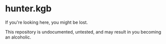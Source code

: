 # hunter.kgb
If you're looking here, you might be lost. 

This repository is undocumented, untested, and may result in you becoming an alcoholic.
